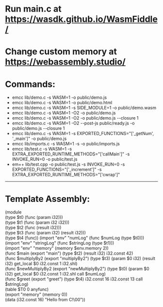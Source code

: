 # Run main.c at https://wasdk.github.io/WasmFiddle/
# Change custom memory at https://webassembly.studio/ 
# Commands:
- emcc lib/demo.c -s WASM=1 -o public/demo.js 
- emcc lib/demo.c -s WASM=1 -o public/demo.html 
- emcc lib/demo.c -s WASM=1 -s SIDE_MODULE=1 -o public/demo.wasm 
- emcc lib/demo.c -s WASM=1 -O2 -o public/demo.js 
- emcc lib/demo.c -s WASM=1 -O2 -o public/demo.js --closure 1 
- emcc lib/demo.c -s WASM=1 -O2 --post-js public/ready.js -o public/demo.js --closure 1 
- emcc lib/demo.c -s WASM=1 -s EXPORTED_FUNCTIONS="['_getNum', '_main']" -o public/demo.js 
- emcc lib/imports.c -s WASM=1 -s -o public/imports.js
- emcc lib/test.c -s WASM=1 -s EXTRA_EXPORTED_RUNTIME_METHODS="['callMain']" -s INVOKE_RUN=0 -o public/test.js
- em++ lib/test.cpp -o public/test.js -s INVOKE_RUN=0 -s EXPORTED_FUNCTIONS="['_increment']" -s EXTRA_EXPORTED_RUNTIME_METHODS="['cwrap']"

* * *
# Template Assembly:
(module  
(type $t0 (func (param i32)))  
(type $t1 (func (param i32 i32)))  
(type $t2 (func (result i32)))  
(type $t3 (func (param i32) (result i32)))  
(type $t4 (func)) (import "env" "numLog" (func $numLog (type $t0)))  
(import "env" "stringLog" (func $stringLog (type $t1)))  
(import "env" "memory" (memory $env.memory 2))  
(func $main (export "main") (type $t2) (result i32) i32.const 42)  
(func $multiplyBy2 (export "multiplyBy2") (type $t3) (param $0 i32) (result i32) get_local $0 i32.const 1 i32.shl)  
(func $newMultiplyBy2 (export "newMultiplyBy2") (type $t0) (param $0 i32) get_local $0 i32.const 1 i32.shl call $numLog)  
(func $greet (export "greet") (type $t4) i32.const 16 i32.const 13 call $stringLog)  
(table $T0 0 anyfunc)  
(export "memory" (memory 0))  
(data (i32.const 16) "Hello from C!\00"))
